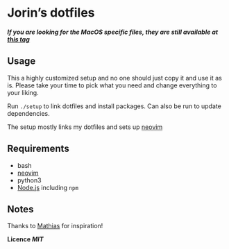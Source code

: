 # Jorin’s dotfiles

***If you are looking for the MacOS specific files, they are still available at [this tag](https://github.com/jorinvo/dotfiles/tree/mac)***

## Usage

This a highly customized setup and no one should just copy it and use it as is.
Please take your time to pick what you need and change everything to your liking.

Run `./setup` to link dotfiles and install packages.
Can also be run to update dependencies.

The setup mostly links my dotfiles and sets up [neovim](https://neovim.io/)


## Requirements

- bash
- [neovim](https://neovim.io/)
- python3
- [Node.js](https://nodejs.org/) including `npm`


## Notes

Thanks to [Mathias](https://github.com/mathiasbynens/dotfiles) for inspiration!


__Licence *MIT*__
